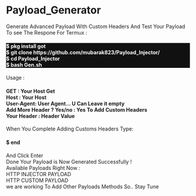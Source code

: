 # Payload_Generator
Generate Advanced Payload With Custom Headers And Test Your Payload To see The Respone
For Termux :
<h4 style="background-color:#111;color:white">
$ pkg install got</br>
$ git  clone https://github.com/mubarak823/Payload_Injector/</br>
$ cd Payload_Injector </br>
$ bash Gen.sh</br></h4>
Usage :
<h4>
GET : Your Host Get</br>
Host : Your Host</br>
User-Agent: User Agent... U Can Leave it empty</br>
Add More Header ? Yes/no : Yes To Add Custom Headers</br>
Your Header : Header Value</br>
</h4>
When You Complete Adding Customs Headers Type:</br>
<h4>
$ end</br>
</h4>
And Click Enter</br>
Done Your Payload is Now Generated Successfully !</br>
Available Payloads Right Now :</br>
HTTP INJECTOR PAYLOAD</br>
HTTP CUSTOM PAYLOAD </br>
we are working To Add Other Payloads Methods So.. Stay Tune</br>
